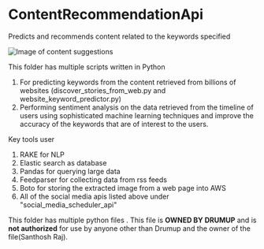 # ContentRecommendationApi

Predicts and recommends content related to the keywords specified

![Image of content suggestions](https://drulib.s3.amazonaws.com/content_rec_api.png)

This folder has multiple scripts written in Python
1. For predicting keywords from the content retrieved from billions of websites (discover_stories_from_web.py and website_keyword_predictor.py)
2. Performing sentiment analysis on the data retrieved from the timeline of users using sophisticated machine learning techniques and improve the accuracy of the keywords that are of interest to the users.

Key tools user
1. RAKE for NLP 
2. Elastic search as database 
3. Pandas for querying large data 
4. Feedparser for collecting data from rss feeds
5. Boto for storing the extracted image from a web page into AWS
6. All of the social media apis listed above under "social_media_scheduler_api" 

This folder has multiple python files . This file is **OWNED BY DRUMUP** and is **not authorized** for use by anyone other than Drumup and the owner of the file(Santhosh Raj).
